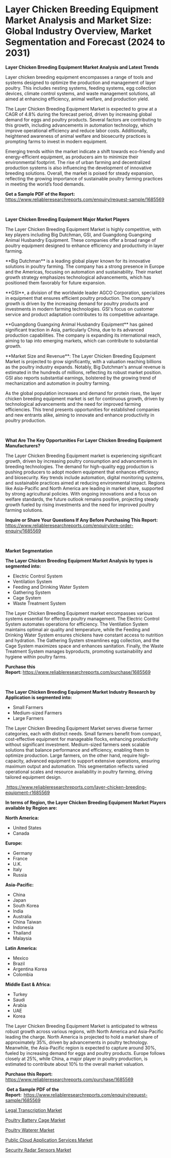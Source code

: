 <p><h1>Layer Chicken Breeding Equipment Market Analysis and Market Size: Global Industry Overview, Market Segmentation and Forecast (2024 to 2031)</h1></p><p><strong>Layer Chicken Breeding Equipment Market Analysis and Latest Trends</strong></p>
<p><p>Layer chicken breeding equipment encompasses a range of tools and systems designed to optimize the production and management of layer poultry. This includes nesting systems, feeding systems, egg collection devices, climate control systems, and waste management solutions, all aimed at enhancing efficiency, animal welfare, and production yield.</p><p>The Layer Chicken Breeding Equipment Market is expected to grow at a CAGR of 4.8% during the forecast period, driven by increasing global demand for eggs and poultry products. Several factors are contributing to this growth, including advancements in automation technology, which improve operational efficiency and reduce labor costs. Additionally, heightened awareness of animal welfare and biosecurity practices is prompting farms to invest in modern equipment.</p><p>Emerging trends within the market indicate a shift towards eco-friendly and energy-efficient equipment, as producers aim to minimize their environmental footprint. The rise of urban farming and decentralized production systems is also influencing the development of innovative breeding solutions. Overall, the market is poised for steady expansion, reflecting the growing importance of sustainable poultry farming practices in meeting the world’s food demands.</p></p>
<p><strong>Get a Sample PDF of the Report:&nbsp;</strong> <a href="https://www.reliableresearchreports.com/enquiry/request-sample/1685569?utm_campaign=12&utm_medium=2&utm_source=Github&utm_content=ia&utm_term=06102024&utm_id=layer-chicken-breeding-equipment">https://www.reliableresearchreports.com/enquiry/request-sample/1685569</a></p>
<p>&nbsp;</p>
<p><strong>Layer Chicken Breeding Equipment Major Market Players</strong></p>
<p><p>The Layer Chicken Breeding Equipment Market is highly competitive, with key players including Big Dutchman, GSI, and Guangdong Guangxing Animal Husbandry Equipment. These companies offer a broad range of poultry equipment designed to enhance efficiency and productivity in layer farming.</p><p>**Big Dutchman** is a leading global player known for its innovative solutions in poultry farming. The company has a strong presence in Europe and the Americas, focusing on automation and sustainability. Their market growth strategy emphasizes technological advancements, which has positioned them favorably for future expansion.</p><p>**GSI**, a division of the worldwide leader AGCO Corporation, specializes in equipment that ensures efficient poultry production. The company's growth is driven by the increasing demand for poultry products and investments in modern farming technologies. GSI's focus on customer service and product adaptation contributes to its competitive advantage.</p><p>**Guangdong Guangxing Animal Husbandry Equipment** has gained significant traction in Asia, particularly China, due to its advanced production capabilities. The company is expanding its international reach, aiming to tap into emerging markets, which can contribute to substantial growth.</p><p>**Market Size and Revenue**: The Layer Chicken Breeding Equipment Market is projected to grow significantly, with a valuation reaching billions as the poultry industry expands. Notably, Big Dutchman's annual revenue is estimated in the hundreds of millions, reflecting its robust market position. GSI also reports substantial earnings, bolstered by the growing trend of mechanization and automation in poultry farming.</p><p>As the global population increases and demand for protein rises, the layer chicken breeding equipment market is set for continuous growth, driven by technological advancements and the need for improved farming efficiencies. This trend presents opportunities for established companies and new entrants alike, aiming to innovate and enhance productivity in poultry production.</p></p>
<p>&nbsp;</p>
<p><strong>What Are The Key Opportunities For Layer Chicken Breeding Equipment Manufacturers?</strong></p>
<p><p>The Layer Chicken Breeding Equipment market is experiencing significant growth, driven by increasing poultry consumption and advancements in breeding technologies. The demand for high-quality egg production is pushing producers to adopt modern equipment that enhances efficiency and biosecurity. Key trends include automation, digital monitoring systems, and sustainable practices aimed at reducing environmental impact. Regions like Asia-Pacific and North America are leading in market share, supported by strong agricultural policies. With ongoing innovations and a focus on welfare standards, the future outlook remains positive, projecting steady growth fueled by rising investments and the need for improved poultry farming solutions.</p></p>
<p><strong>Inquire or Share Your Questions If Any Before Purchasing This Report:</strong> <a href="https://www.reliableresearchreports.com/enquiry/pre-order-enquiry/1685569?utm_campaign=12&utm_medium=2&utm_source=Github&utm_content=ia&utm_term=06102024&utm_id=layer-chicken-breeding-equipment">https://www.reliableresearchreports.com/enquiry/pre-order-enquiry/1685569</a></p>
<p>&nbsp;</p>
<p><strong>Market Segmentation</strong></p>
<p><strong>The Layer Chicken Breeding Equipment Market Analysis by types is segmented into:</strong></p>
<p><ul><li>Electric Control System</li><li>Ventilation System</li><li>Feeding and Drinking Water System</li><li>Gathering System</li><li>Cage System</li><li>Waste Treatment System</li></ul></p>
<p><p>The Layer Chicken Breeding Equipment market encompasses various systems essential for effective poultry management. The Electric Control System automates operations for efficiency. The Ventilation System maintains optimal air quality and temperature, while the Feeding and Drinking Water System ensures chickens have constant access to nutrition and hydration. The Gathering System streamlines egg collection, and the Cage System maximizes space and enhances sanitation. Finally, the Waste Treatment System manages byproducts, promoting sustainability and hygiene within poultry farms.</p></p>
<p><strong>Purchase this Report:&nbsp;</strong><a href="https://www.reliableresearchreports.com/purchase/1685569?utm_campaign=12&utm_medium=2&utm_source=Github&utm_content=ia&utm_term=06102024&utm_id=layer-chicken-breeding-equipment">https://www.reliableresearchreports.com/purchase/1685569</a></p>
<p>&nbsp;</p>
<p><strong>The Layer Chicken Breeding Equipment Market Industry Research by Application is segmented into:</strong></p>
<p><ul><li>Small Farmers</li><li>Medium-sized Farmers</li><li>Large Farmers</li></ul></p>
<p><p>The Layer Chicken Breeding Equipment Market serves diverse farmer categories, each with distinct needs. Small farmers benefit from compact, cost-effective equipment for manageable flocks, enhancing productivity without significant investment. Medium-sized farmers seek scalable solutions that balance performance and efficiency, enabling them to optimize production. Large farmers, on the other hand, require high-capacity, advanced equipment to support extensive operations, ensuring maximum output and automation. This segmentation reflects varied operational scales and resource availability in poultry farming, driving tailored equipment design.</p></p>
<p><a href="https://www.reliableresearchreports.com/layer-chicken-breeding-equipment-r1685569?utm_campaign=12&utm_medium=2&utm_source=Github&utm_content=ia&utm_term=06102024&utm_id=layer-chicken-breeding-equipment">&nbsp;https://www.reliableresearchreports.com/layer-chicken-breeding-equipment-r1685569</a></p>
<p><strong>In terms of Region, the Layer Chicken Breeding Equipment Market Players available by Region are:</strong></p>
<p>
    <p> <strong> North America: </strong>
        <ul>
            <li>United States</li>
            <li>Canada</li>
        </ul>
        </p> 
    <p> <strong> Europe: </strong>
        <ul>
            <li>Germany</li>
            <li>France</li>
            <li>U.K.</li>
            <li>Italy</li>
            <li>Russia</li>
        </ul>
        </p> 
    <p> <strong> Asia-Pacific: </strong>
        <ul>
            <li>China</li>
            <li>Japan</li>
            <li>South Korea</li>
            <li>India</li>
            <li>Australia</li>
            <li>China Taiwan</li>
            <li>Indonesia</li>
            <li>Thailand</li>
            <li>Malaysia</li>
        </ul>
        </p> 
    <p> <strong> Latin America: </strong>
        <ul>
            <li>Mexico</li>
            <li>Brazil</li>
            <li>Argentina Korea</li>
            <li>Colombia</li>
        </ul>
        </p> 
    <p> <strong> Middle East & Africa: </strong>
        <ul>
            <li>Turkey</li>
            <li>Saudi</li>
            <li>Arabia</li>
            <li>UAE</li>
            <li>Korea</li>
        </ul>
    </p>
    </p>
<p><p>The Layer Chicken Breeding Equipment Market is anticipated to witness robust growth across various regions, with North America and Asia-Pacific leading the charge. North America is projected to hold a market share of approximately 35%, driven by advancements in poultry technology. Meanwhile, the Asia-Pacific region is expected to capture around 30%, fueled by increasing demand for eggs and poultry products. Europe follows closely at 25%, while China, a major player in poultry production, is estimated to contribute about 10% to the overall market valuation.</p></p>
<p><strong>Purchase this Report: </strong><a href="https://www.reliableresearchreports.com/purchase/1685569?utm_campaign=12&utm_medium=2&utm_source=Github&utm_content=ia&utm_term=06102024&utm_id=layer-chicken-breeding-equipment">https://www.reliableresearchreports.com/purchase/1685569</a></p>
<p>&nbsp;<strong>Get a Sample PDF of the Report:&nbsp;&nbsp;</strong><a href="https://www.reliableresearchreports.com/enquiry/request-sample/1685569?utm_campaign=12&utm_medium=2&utm_source=Github&utm_content=ia&utm_term=06102024&utm_id=layer-chicken-breeding-equipment">https://www.reliableresearchreports.com/enquiry/request-sample/1685569</a></p>
<p><strong></strong></p>
<p><p><a href="https://www.linkedin.com/pulse/legal-transcription-market-matrix-applications-law-agenciesfirmsattorneysprosecutorscourt-srtic?utm_campaign=12&utm_medium=2&utm_source=Github&utm_content=ia&utm_term=06102024&utm_id=layer-chicken-breeding-equipment">Legal Transcription Market</a></p><p><a href="https://github.com/ChristyMAguilar/Market-Research-Report-List-1/blob/main/poultry-battery-cage-market.md?utm_campaign=12&utm_medium=2&utm_source=Github&utm_content=ia&utm_term=06102024&utm_id=layer-chicken-breeding-equipment">Poultry Battery Cage Market</a></p><p><a href="https://github.com/KamrulHadi87/Market-Research-Report-List-1/blob/main/poultry-waterer-market.md?utm_campaign=12&utm_medium=2&utm_source=Github&utm_content=ia&utm_term=06102024&utm_id=layer-chicken-breeding-equipment">Poultry Waterer Market</a></p><p><a href="https://www.linkedin.com/pulse/public-cloud-application-services-market-revolution-2024--hkt6c?utm_campaign=12&utm_medium=2&utm_source=Github&utm_content=ia&utm_term=06102024&utm_id=layer-chicken-breeding-equipment">Public Cloud Application Services Market</a></p><p><a href="https://issuu.com/reportprime-2/docs/security-radar-sensors-market-size-_ca90fd4e4c34b6?utm_campaign=12&utm_medium=2&utm_source=Github&utm_content=ia&utm_term=06102024&utm_id=layer-chicken-breeding-equipment">Security Radar Sensors Market</a></p></p>